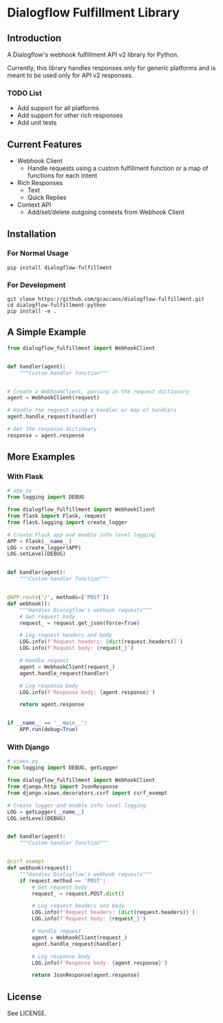 # Dialogflow Fulfillment Library

## Introduction

A Dialogflow's webhook fulfillment API v2 library for Python.

Currently, this library handles responses only for generic platforms and is 
meant to be used only for API v2 responses. 

### TODO List
* Add support for all platforms
* Add support for other rich responses
* Add unit tests

## Current Features
* Webhook Client
  * Handle requests using a custom fulfillment function or a map of functions for each intent
* Rich Responses
  * Text
  * Quick Replies
* Context API
  * Add/set/delete outgoing contexts from Webhook Client

## Installation
### For Normal Usage
```shell
pip install dialogflow-fulfillment
```

### For Development
```shell
git clone https://github.com/gcaccaos/dialogflow-fulfillment.git
cd dialogflow-fulfillment-python
pip install -e .
```

## A Simple Example
```python
from dialogflow_fulfillment import WebhookClient


def handler(agent):
    """Custom handler function"""


# Create a WebhookClient, passing in the request dictionary
agent = WebhookClient(request)

# Handle the request using a handler or map of handlers
agent.handle_request(handler)

# Get the response dictionary
response = agent.response
```

## More Examples
### With Flask
```python
# app.py
from logging import DEBUG

from dialogflow_fulfillment import WebhookClient
from flask import Flask, request
from flask.logging import create_logger

# Create Flask app and enable info level logging
APP = Flask(__name__)
LOG = create_logger(APP)
LOG.setLevel(DEBUG)


def handler(agent):
    """Custom handler function"""


@APP.route('/', methods=['POST'])
def webhook():
    """Handles Dialogflow's webhook requests"""
    # Get request body
    request_ = request.get_json(force=True)

    # Log request headers and body
    LOG.info(f'Request headers: {dict(request.headers)}')
    LOG.info(f'Request body: {request_}')

    # Handle request
    agent = WebhookClient(request_)
    agent.handle_request(handler)

    # Log response body
    LOG.info(f'Response body: {agent.response}')

    return agent.response


if __name__ == '__main__':
    APP.run(debug=True)
```

### With Django
```python
# views.py
from logging import DEBUG, getLogger

from dialogflow_fulfillment import WebhookClient
from django.http import JsonResponse
from django.views.decorators.csrf import csrf_exempt

# Create logger and enable info level logging
LOG = getLogger(__name__)
LOG.setLevel(DEBUG)


def handler(agent):
    """Custom handler function"""


@csrf_exempt
def webhook(request):
    """Handles Dialogflow's webhook requests"""
    if request.method == 'POST':
        # Get request body
        request_ = request.POST.dict()

        # Log request headers and body
        LOG.info(f'Request headers: {dict(request.headers)}')
        LOG.info(f'Request body: {request_}')

        # Handle request
        agent = WebhookClient(request_)
        agent.handle_request(handler)

        # Log response body
        LOG.info(f'Response body: {agent.response}')

        return JsonResponse(agent.response)
```

## License
See LICENSE.
